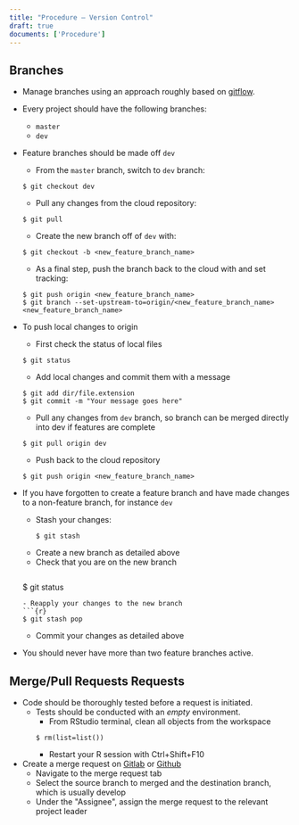 ```yaml
---
title: "Procedure – Version Control"
draft: true
documents: ['Procedure']
---
```


## Branches

- Manage branches using an approach roughly based on [gitflow](https://nvie.com/posts/a-successful-git-branching-model/).
- Every project should have the following branches:
    * `master`
    * `dev`
- Feature branches should be made off `dev`
    - From the `master` branch, switch to `dev` branch:
    ```{r}
    $ git checkout dev
    ```
    - Pull any changes from the cloud repository:
    ```{r}
    $ git pull
    ```
    - Create the new branch off of `dev` with:
    ```{r}
    $ git checkout -b <new_feature_branch_name>
    ```
    - As a final step, push the branch back to the cloud with and set tracking:
    ```{r}
    $ git push origin <new_feature_branch_name>
    $ git branch --set-upstream-to=origin/<new_feature_branch_name> <new_feature_branch_name>
    ```
- To push local changes to origin
    - First check the status of local files
    ```{r}
    $ git status
    ```
    - Add local changes and commit them with a message
    ```{r}
    $ git add dir/file.extension
    $ git commit -m "Your message goes here"
    ```
    - Pull any changes from `dev` branch, so branch can be merged directly into dev if features are complete
    ```{r}
    $ git pull origin dev
    ```
    - Push back to the cloud repository
    ```{r}
    $ git push origin <new_feature_branch_name>
    ```
- If you have forgotten to create a feature branch and have made changes to a non-feature branch, for instance `dev`
    - Stash your changes:
        ```{r}
        $ git stash
        ```
    - Create a new branch as detailed above
    - Check that you are on the new branch
        ```{r}
    $ git status
    ```
    - Reapply your changes to the new branch
    ```{r}
    $ git stash pop
    ```
    - Commit your changes as detailed above

- You should never have more than two feature branches active.

## Merge/Pull Requests Requests

- Code should be thoroughly tested before a request is initiated.
    - Tests should be conducted with an *empty* environment.
        - From RStudio terminal, clean all objects from the workspace
        ```{r}
        $ rm(list=list())
        ``` 
        - Restart your R session with
        Ctrl+Shift+F10
- Create a merge request on [Gitlab](https://gitlab.com/exegetic) or [Github](https://github.com/datawookie/www-exegetic-biz)
    - Navigate to the merge request tab 
    - Select the source branch to merged and the destination branch, which is usually develop
    - Under the "Assignee", assign the merge request to the relevant project leader